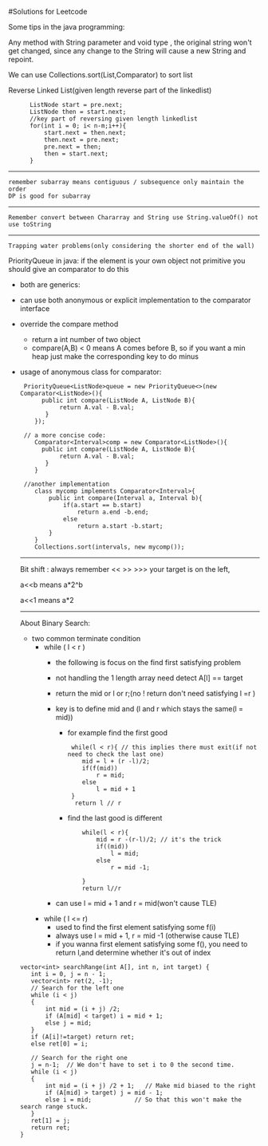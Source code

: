#Solutions for Leetcode

Some tips in the java programming:

Any method with String parameter and void type , the original string won't get changed, since any change to the String will cause a new String and repoint.


We can use Collections.sort(List,Comparator) to sort list
  
  Reverse Linked List(given length reverse part of the linkedlist)
  
  ```
  		ListNode start = pre.next;
        ListNode then = start.next;
        //key part of reversing given length linkedlist
        for(int i = 0; i< n-m;i++){
            start.next = then.next;
            then.next = pre.next;
            pre.next = then;
            then = start.next;
        }
  
  ```
  
  
-----------------------------------------------------------------------------------
	remember subarray means contiguous / subsequence only maintain the order
    DP is good for subarray 
-----------------------------------------------------------------------------------

	Remember convert between Chararray and String use String.valueOf() not use toString


----------------------------------------------------------------------------------

    Trapping water problems(only considering the shorter end of the wall)	
  PriorityQueue in java: if the element is your own object not primitive you should give an comparator to do this
  
  + both are generics:<Object>
  + can use both anonymous or explicit implementation to the comparator interface
  + override the compare method
  	- return a int number of two object
  	- compare(A,B) < 0 means A comes before B, so if you want a min heap just make the corresponding key to do minus 
  + usage of anonymous class for comparator:
  	
  	```
  	 PriorityQueue<ListNode>queue = new PriorityQueue<>(new Comparator<ListNode>(){
          public int compare(ListNode A, ListNode B){
               return A.val - B.val;
           }  
        });
        
     // a more concise code:
        Comparator<Interval>comp = new Comparator<ListNode>(){
          public int compare(ListNode A, ListNode B){
               return A.val - B.val;
           }  
        }
        
     //another implementation
        class mycomp implements Comparator<Interval>{
            public int compare(Interval a, Interval b){
                if(a.start == b.start)
                    return a.end -b.end;
                else
                    return a.start -b.start;
            }
        }
        Collections.sort(intervals, new mycomp());
  	
  	```
 -----------------------------------------------------------------------------------	
  	
  Bit shift :
  always remember << >> >>> your target is on the left,
  
  a<<b means a*2^b
  
  a<<1 means a*2
  
  __________________________________________________________________________________
  About Binary Search:
  
  + two common terminate condition
  	- while ( l < r ) 
  	    - the following is focus on the find first satisfying problem
  		- not handling the 1 length array need detect A[l] == target
  		- return the mid or l or r;(no ! return don't need satisfying l =r )
  		- key is to define mid and (l and r which stays the same(l = mid))
  			- for example find the first good 
  				
  				```
  				 while(l < r){ // this implies there must exit(if not need to check the last one)
  				 	mid = l + (r -l)/2;
  				 	if(f(mid))
  				 		r = mid;
  				 	else
  				 		l = mid + 1 
  				 }
  				  return l // r  
  				```
  			- find the last good is different
  				
  				```
  					while(l < r){
  						mid = r -(r-l)/2; // it's the trick
  						if((mid))
  							l = mid;
  						else
  							r = mid -1;
  					
  					}
  					return l//r
  				``` 
  			
  		- can use l = mid + 1 and r = mid(won't cause TLE)
  	- while ( l <= r)
  		- used to find the first element satisfying some f(i)
  		- always use l = mid + 1, r = mid -1 (otherwise cause TLE)
  		- if you wanna first element satisfying some f(), you need to return l,and determine whether it's out of index 
  		
  		
 ```
 vector<int> searchRange(int A[], int n, int target) {
    int i = 0, j = n - 1;
    vector<int> ret(2, -1);
    // Search for the left one
    while (i < j)
    {
        int mid = (i + j) /2;
        if (A[mid] < target) i = mid + 1;
        else j = mid;
    }
    if (A[i]!=target) return ret;
    else ret[0] = i;

    // Search for the right one
    j = n-1;  // We don't have to set i to 0 the second time.
    while (i < j)
    {
        int mid = (i + j) /2 + 1;   // Make mid biased to the right
        if (A[mid] > target) j = mid - 1;  
        else i = mid;            // So that this won't make the search range stuck.
    }
    ret[1] = j;
    return ret; 
}
 
 ```